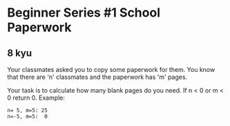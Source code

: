 # Beginner Series #1 School Paperwork
## 8 kyu

Your classmates asked you to copy some paperwork for them. You know that there are 'n' classmates and the paperwork has 'm' pages.

Your task is to calculate how many blank pages do you need. If n < 0 or m < 0 return 0.
Example:
```
n= 5, m=5: 25
n=-5, m=5:  0
```


